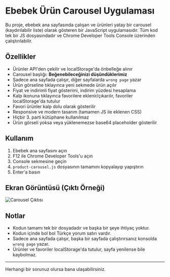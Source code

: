 # Ebebek Ürün Carousel Uygulaması

Bu proje, ebebek ana sayfasında çalışan ve ürünleri yatay bir carousel (kaydırılabilir liste) olarak gösteren bir JavaScript uygulamasıdır. Tüm kod tek bir JS dosyasındadır ve Chrome Developer Tools Console üzerinden çalıştırılabilir.

## Özellikler
- Ürünler API'den çekilir ve localStorage'da önbelleğe alınır
- Carousel başlığı: **Beğenebileceğinizi düşündüklerimiz**
- Sadece ana sayfada çalışır, diğer sayfalarda `wrong page` yazar
- Ürün görseline tıklayınca yeni sekmede ürün açılır
- Fiyat ve indirimli fiyat gösterimi, indirim yüzdesi hesaplama
- Kalp ikonuna tıklayınca favorilere eklenir/çıkarılır, favoriler localStorage'da tutulur
- Favori ürünler kalp dolu olarak gösterilir
- Responsive ve modern tasarım (tamamen JS ile eklenen CSS)
- Hiçbir 3. parti kütüphane kullanılmaz
- Ürün görseli yoksa veya yüklenemezse base64 placeholder gösterilir

## Kullanım
1. Ebebek ana sayfasını açın
2. F12 ile Chrome Developer Tools'u açın
3. Console sekmesine geçin
4. `product-carousel.js` dosyasının tamamını kopyalayıp yapıştırın
5. Enter'a basın

## Ekran Görüntüsü (Çıktı Örneği)

![Carousel Çıktısı](output.png)

## Notlar
- Kodun tamamı tek bir dosyadadır ve başka bir şeye ihtiyaç yoktur.
- Kodun içinde bol bol Türkçe yorum satırı vardır.
- Sadece ana sayfada çalışır, başka bir sayfada çalıştırırsanız konsolda `wrong page` yazar.
- Ürünler ve favoriler localStorage'da tutulur, sayfa yenilense bile kaybolmaz.

---

Herhangi bir sorunuz olursa bana ulaşabilirsiniz. 